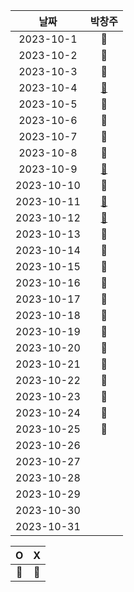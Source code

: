 |    날짜     | 박창주 |
|:---------:|:---:|
| 2023-10-1  |🔴|
| 2023-10-2  |🔴|
| 2023-10-3  |🔵|
| 2023-10-4  |[🔵](https://github.com/ds4pae/Daily-Study)|
| 2023-10-5  |🔵|
| 2023-10-6  |🔵|
| 2023-10-7  |🔴|
| 2023-10-8  |🔴|
| 2023-10-9  |[🔵](https://github.com/ds4pae/CodingTest)|
| 2023-10-10 |🔵|
| 2023-10-11 |[🔵](https://github.com/ds4pae/CodingTest)|
| 2023-10-12 |[🔵](https://github.com/ds4pae/CodingTest)|
| 2023-10-13 |🔴|
| 2023-10-14 |🔴|
| 2023-10-15 |🔵|
| 2023-10-16 |🔵|
| 2023-10-17 |🔵|
| 2023-10-18 |🔵|
| 2023-10-19 |🔵|
| 2023-10-20 |🔵|
| 2023-10-21 |🔵|
| 2023-10-22 |🔵|
| 2023-10-23 |🔵|
| 2023-10-24 |🔵|
| 2023-10-25 |🔵|
| 2023-10-26 ||
| 2023-10-27 ||
| 2023-10-28 ||
| 2023-10-29 ||
| 2023-10-30 ||
| 2023-10-31 ||


|     O      | X |
|:-----------:|:----:|
|    🔵    |  🔴  |
